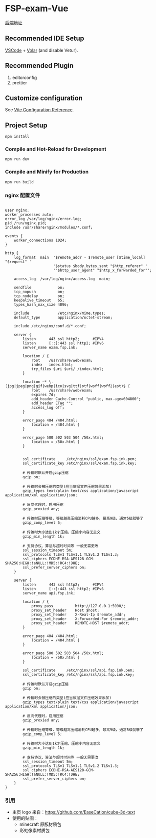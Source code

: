 # FSP-exam-Vue

[后端地址](https://github.com/tangsu99/fsp-exam-flask)

## Recommended IDE Setup

[VSCode](https://code.visualstudio.com/) + [Volar](https://marketplace.visualstudio.com/items?itemName=Vue.volar) (and disable Vetur).

## Recommended Plugin

1. editorconfig
2. prettier

## Customize configuration

See [Vite Configuration Reference](https://vite.dev/config/).

## Project Setup

```sh
npm install
```

### Compile and Hot-Reload for Development

```sh
npm run dev
```

### Compile and Minify for Production

```sh
npm run build
```

### nginx 配置文件

```nginx

user nginx;
worker_processes auto;
error_log /var/log/nginx/error.log;
pid /run/nginx.pid;
include /usr/share/nginx/modules/*.conf;

events {
    worker_connections 1024;
}

http {
    log_format  main  '$remote_addr - $remote_user [$time_local] "$request" '
                      '$status $body_bytes_sent "$http_referer" '
                      '"$http_user_agent" "$http_x_forwarded_for"';

    access_log  /var/log/nginx/access.log  main;

    sendfile            on;
    tcp_nopush          on;
    tcp_nodelay         on;
    keepalive_timeout   65;
    types_hash_max_size 4096;

    include             /etc/nginx/mime.types;
    default_type        application/octet-stream;

    include /etc/nginx/conf.d/*.conf;

    server {
        listen      443 ssl http2;      #IPV4
        listen      [::]:443 ssl http2; #IPv6
        server_name exam.fsp.ink;

        location / {
            root    /usr/share/web/exam;
            index   index.html;
            try_files $uri $uri/ /index.html;
        }

        location ~* \.(jpg|jpeg|png|gif|webp|ico|svg|ttf|otf|woff|woff2|eot)$ {
            root    /usr/share/web/exam;
            expires 7d;
            add_header Cache-Control "public, max-age=604800";
            add_header ETag "";
            access_log off;
        }

        error_page 404 /404.html;
            location = /404.html {
        }

        error_page 500 502 503 504 /50x.html;
            location = /50x.html {
        }


        ssl_certificate     /etc/nginx/ssl/exam.fsp.ink.pem;
        ssl_certificate_key /etc/nginx/ssl/exam.fsp.ink.key;

        # 传输时默认开启gzip压缩
        gzip on;

        # 传输时会被压缩的类型(应当依据文件压缩效果添加)
        gzip_types text/plain text/css application/javascript application/xml application/json;

        # 反向代理时，启用压缩
        gzip_proxied any;

        # 传输时压缩等级，等级越高压缩消耗CPU越多，最高9级，通常5级就够了
        gzip_comp_level 5;

        # 传输时大小达到1k才压缩，压缩小内容无意义
        gzip_min_length 1k;

        # 支持协议、算法与超时时间等 一般无需更改
        ssl_session_timeout 5m;
        ssl_protocols TLSv1 TLSv1.1 TLSv1.2 TLSv1.3;
        ssl_ciphers ECDHE-RSA-AES128-GCM-SHA256:HIGH:!aNULL:!MD5:!RC4:!DHE;
        ssl_prefer_server_ciphers on;
    }

    server {
        listen      443 ssl http2;      #IPV4
        listen      [::]:443 ssl http2; #IPv6
        server_name api.fsp.ink;

        location / {
            proxy_pass          http://127.0.0.1:5000/;
            proxy_set_header    Host $host;
            proxy_set_header    X-Real-Ip $remote_addr;
            proxy_set_header    X-Forwarded-For $remote_addr;
            proxy_set_header    REMOTE-HOST $remote_addr;
        }

        error_page 404 /404.html;
            location = /404.html {
        }

        error_page 500 502 503 504 /50x.html;
            location = /50x.html {
        }

        ssl_certificate     /etc/nginx/ssl/api.fsp.ink.pem;
        ssl_certificate_key /etc/nginx/ssl/api.fsp.ink.key;

        # 传输时默认开启gzip压缩
        gzip on;

        # 传输时会被压缩的类型(应当依据文件压缩效果添加)
        gzip_types text/plain text/css application/javascript application/xml application/json;

        # 反向代理时，启用压缩
        gzip_proxied any;

        # 传输时压缩等级，等级越高压缩消耗CPU越多，最高9级，通常5级就够了
        gzip_comp_level 5;

        # 传输时大小达到1k才压缩，压缩小内容无意义
        gzip_min_length 1k;

        # 支持协议、算法与超时时间等 一般无需更改
        ssl_session_timeout 5m;
        ssl_protocols TLSv1 TLSv1.1 TLSv1.2 TLSv1.3;
        ssl_ciphers ECDHE-RSA-AES128-GCM-SHA256:HIGH:!aNULL:!MD5:!RC4:!DHE;
        ssl_prefer_server_ciphers on;
    }
}

```

### 引用

- 主页 logo 来自：<https://github.com/EaseCation/cube-3d-text>
- 使用的贴图：
  - minecraft 原版材质包
  - 彩虹像素材质包
